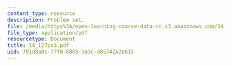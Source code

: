 ```yaml
---
content_type: resource
description: Problem set.
file: /media/https%3A/open-learning-course-data-rc.s3.amazonaws.com/14-127-behavioral-economics-and-finance-spring-2004/791d8a0c77f088853a3cd85742a2e615_14_127ps3.pdf
file_type: application/pdf
resourcetype: Document
title: 14_127ps3.pdf
uid: 791d8a0c-77f0-8885-3a3c-d85742a2e615
---
```

